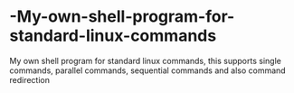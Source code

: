 # -My-own-shell-program-for-standard-linux-commands
My own shell program for standard linux commands, this supports single commands, parallel commands, sequential commands and also command redirection

